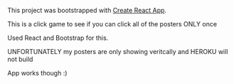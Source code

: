 This project was bootstrapped with [Create React App](https://github.com/facebook/create-react-app).

This is a click game to see if you can click all of the posters ONLY once

Used React and Bootstrap for this.

UNFORTUNATELY my posters are only showing veritcally and HEROKU will not build

App works though :)